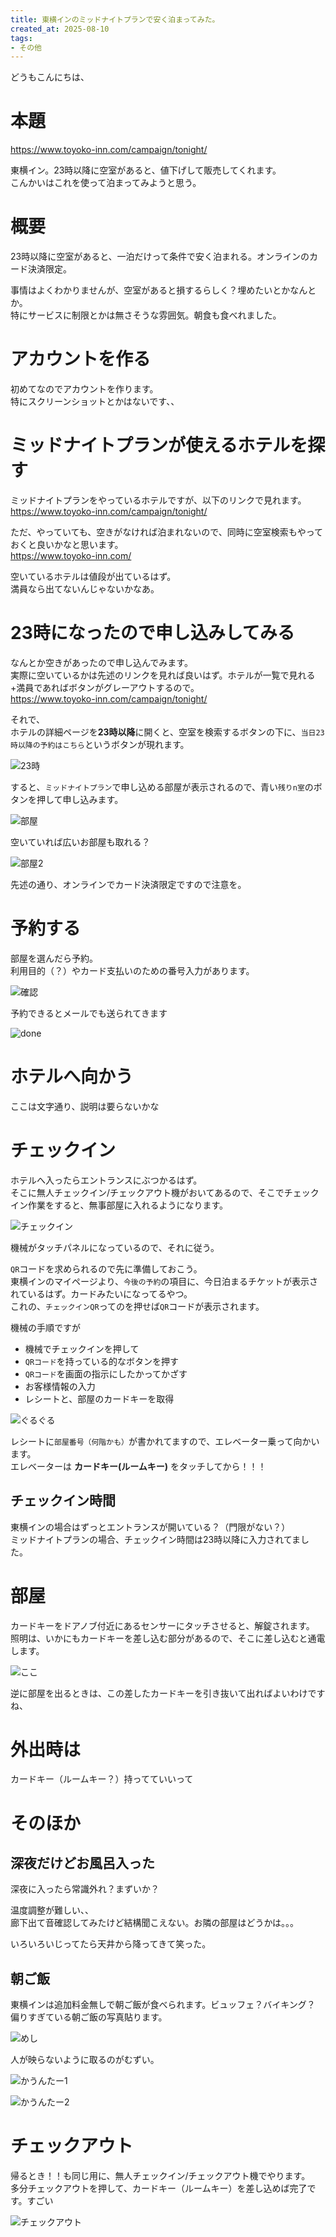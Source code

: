 ```yaml
---
title: 東横インのミッドナイトプランで安く泊まってみた。
created_at: 2025-08-10
tags:
- その他
---
```


どうもこんにちは、

# 本題
https://www.toyoko-inn.com/campaign/tonight/

東横イン。23時以降に空室があると、値下げして販売してくれます。  
こんかいはこれを使って泊まってみようと思う。

# 概要
23時以降に空室があると、一泊だけって条件で安く泊まれる。オンラインのカード決済限定。

事情はよくわかりませんが、空室があると損するらしく？埋めたいとかなんとか。  
特にサービスに制限とかは無さそうな雰囲気。朝食も食べれました。

# アカウントを作る
初めてなのでアカウントを作ります。  
特にスクリーンショットとかはないです、、

# ミッドナイトプランが使えるホテルを探す
ミッドナイトプランをやっているホテルですが、以下のリンクで見れます。  
https://www.toyoko-inn.com/campaign/tonight/

ただ、やっていても、空きがなければ泊まれないので、同時に空室検索もやっておくと良いかなと思います。  
https://www.toyoko-inn.com/

空いているホテルは値段が出ているはず。  
満員なら出てないんじゃないかなあ。

# 23時になったので申し込みしてみる
なんとか空きがあったので申し込んでみます。  
実際に空いているかは先述のリンクを見れば良いはず。ホテルが一覧で見れる+満員であればボタンがグレーアウトするので。  
https://www.toyoko-inn.com/campaign/tonight/

それで、  
ホテルの詳細ページを**23時以降**に開くと、空室を検索するボタンの下に、`当日23時以降の予約はこちら`というボタンが現れます。

![23時](https://oekakityou.negitoro.dev/original/585ee6fd-e0f2-47fa-8120-2dc0dda6f010.png)

すると、`ミッドナイトプラン`で申し込める部屋が表示されるので、青い`残りn室`のボタンを押して申し込みます。

![部屋](https://oekakityou.negitoro.dev/original/f80e7297-e169-48d8-8a0b-41835533d8e3.png)

空いていれば広いお部屋も取れる？

![部屋2](https://oekakityou.negitoro.dev/original/c05adf1e-9299-49bc-8765-dee23988fcd1.png)

先述の通り、オンラインでカード決済限定ですので注意を。

# 予約する
部屋を選んだら予約。  
利用目的（？）やカード支払いのための番号入力があります。

![確認](https://oekakityou.negitoro.dev/original/9ba2635f-554c-49d6-9747-abc49582c07a.png)

予約できるとメールでも送られてきます

![done](https://oekakityou.negitoro.dev/original/ce120b43-6b12-45c9-93c6-b0ee45bd3b1c.png)

# ホテルへ向かう
ここは文字通り、説明は要らないかな

# チェックイン
ホテルへ入ったらエントランスにぶつかるはず。  
そこに無人チェックイン/チェックアウト機がおいてあるので、そこでチェックイン作業をすると、無事部屋に入れるようになります。

![チェックイン](https://oekakityou.negitoro.dev/resize/c31ec0c6-5d87-4e6e-8fb0-de56bd96ae85.jpg)

機械がタッチパネルになっているので、それに従う。

`QR`コードを求められるので先に準備しておこう。  
東横インのマイページより、`今後の予約`の項目に、今日泊まるチケットが表示されているはず。カードみたいになってるやつ。  
これの、`チェックインQR`ってのを押せば`QR`コードが表示されます。

機械の手順ですが

- 機械でチェックインを押して
- `QRコード`を持っている的なボタンを押す
- `QRコード`を画面の指示にしたかってかざす
- お客様情報の入力
- レシートと、部屋のカードキーを取得

![ぐるぐる](https://oekakityou.negitoro.dev/resize/9733b38f-9657-4c9e-9870-114b24d0ea1e.jpg)

レシートに`部屋番号（何階かも）`が書かれてますので、エレベーター乗って向かいます。  
エレベーターは **カードキー(ルームキー)** をタッチしてから！！！

## チェックイン時間
東横インの場合はずっとエントランスが開いている？（門限がない？）  
ミッドナイトプランの場合、チェックイン時間は23時以降に入力されてました。

# 部屋
カードキーをドアノブ付近にあるセンサーにタッチさせると、解錠されます。  
照明は、いかにもカードキーを差し込む部分があるので、そこに差し込むと通電します。

![ここ](https://oekakityou.negitoro.dev/resize/7b4db9e0-302c-4352-9fbf-5489f917573f.jpg)

逆に部屋を出るときは、この差したカードキーを引き抜いて出ればよいわけですね、

# 外出時は
カードキー（ルームキー？）持ってていいって

# そのほか

## 深夜だけどお風呂入った
深夜に入ったら常識外れ？まずいか？

温度調整が難しい、、  
廊下出て音確認してみたけど結構聞こえない。お隣の部屋はどうかは。。。

いろいろいじってたら天井から降ってきて笑った。

## 朝ご飯
東横インは追加料金無しで朝ご飯が食べられます。ビュッフェ？バイキング？  
偏りすぎている朝ご飯の写真貼ります。

![めし](https://oekakityou.negitoro.dev/resize/d41a23ef-5046-4c83-a732-6b9f78a19e26.jpg)

人が映らないように取るのがむずい。  

![かうんたー1](https://oekakityou.negitoro.dev/resize/decccf2d-04aa-46a3-873d-8bf628642caa.jpg)

![かうんたー2](https://oekakityou.negitoro.dev/resize/09e2aabf-c219-40ec-9e5f-3fb3bea602c2.jpg)

# チェックアウト
帰るとき！！も同じ用に、無人チェックイン/チェックアウト機でやります。  
多分チェックアウトを押して、カードキー（ルームキー）を差し込めば完了です。すごい

![チェックアウト](https://oekakityou.negitoro.dev/resize/803e5681-1990-45d8-a6da-15b08c779542.jpg)